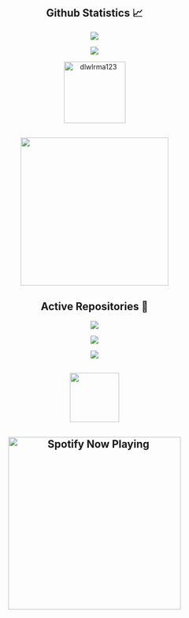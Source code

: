 <h2 align="center">Github Statistics 📈</h2>
<p align="center"><a href="https://github.com/dlwlrma123"><img src="https://github-readme-stats.vercel.app/api?username=dlwlrma123&show_icons=true&theme=dark"></a></p>
<p align="center"><a href="https://github.com/dlwlrma123"><img src="https://github-readme-stats.vercel.app/api/top-langs/?username=dlwlrma123&theme=dark&layout=compact"></a></p>
<p align="Center"><img width="125" src="https://komarev.com/ghpvc/?username=iamlazy123&style=flat-square" alt="dlwlrma123"></p>
<h2 align="center">
<align="center"><img width="300" src="https://images-wixmp-ed30a86b8c4ca887773594c2.wixmp.com/f/4d1046b6-0439-477c-9301-ef79e8eb7b57/ddake4k-0644e64e-c0a6-4278-a167-fa533c72c3f0.gif?token=eyJ0eXAiOiJKV1QiLCJhbGciOiJIUzI1NiJ9.eyJzdWIiOiJ1cm46YXBwOjdlMGQxODg5ODIyNjQzNzNhNWYwZDQxNWVhMGQyNmUwIiwiaXNzIjoidXJuOmFwcDo3ZTBkMTg4OTgyMjY0MzczYTVmMGQ0MTVlYTBkMjZlMCIsIm9iaiI6W1t7InBhdGgiOiJcL2ZcLzRkMTA0NmI2LTA0MzktNDc3Yy05MzAxLWVmNzllOGViN2I1N1wvZGRha2U0ay0wNjQ0ZTY0ZS1jMGE2LTQyNzgtYTE2Ny1mYTUzM2M3MmMzZjAuZ2lmIn1dXSwiYXVkIjpbInVybjpzZXJ2aWNlOmZpbGUuZG93bmxvYWQiXX0.VEVR5-Tv6i6sGVC1imrFL0-9iTpTckyt8vPvwnxx7ds"></p>
</h2>
<h2 align="center">Active Repositories 🥼</h2>
<p align="center"><a href="https://github.com/dlwlrma123/Pandora-s-Box"><img src="https://github-readme-stats.vercel.app/api/pin/?username=dlwlrma123&repo=Pandora-s-Box&show_owner=false&theme=dark"></a></p>
<p align="center"><a href="https://github.com/dlwlrma123/Lilac_surya_OSS"><img src="https://github-readme-stats.vercel.app/api/pin/?username=dlwlrma123&repo=Lilac_surya_OSS&show_owner=false&theme=dark"></a></p>
<p align="center"><a href="https://github.com/dlwlrma123/Lilac_kernel_surya"><img src="https://github-readme-stats.vercel.app/api/pin/?username=dlwlrma123&repo=Lilac_kernel_surya&show_owner=false&theme=dark"></a></p>
<h2 align="center">
<align="center"><img width="100" src="https://media1.giphy.com/media/3o7WIx7urV838kHFzW/giphy.gif"></p>
</h2>
<h2 align="center"> <img src="https://spotify-recently-played-readme.vercel.app/api?user=31vtjyti5ctizjdp7y24355rbhry" alt="Spotify Now Playing" width="350" />

